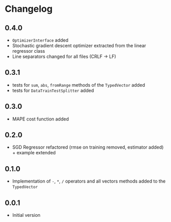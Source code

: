 # Changelog

## 0.4.0
- `OptimizerInterface` added
- Stochastic gradient descent optimizer extracted from the linear regressor class
- Line separators changed for all files (CRLF -> LF)

## 0.3.1
- tests for `sum`, `abs`, `fromRange` methods of the `TypedVector` added
- tests for `DataTrainTestSplitter` added

## 0.3.0
- MAPE cost function added

## 0.2.0
- SGD Regressor refactored (rmse on training removed, estimator added) + example extended

## 0.1.0
- Implementation of `-`, `*`, `/` operators and all vectors methods added to the `TypedVector`

## 0.0.1
- Initial version
